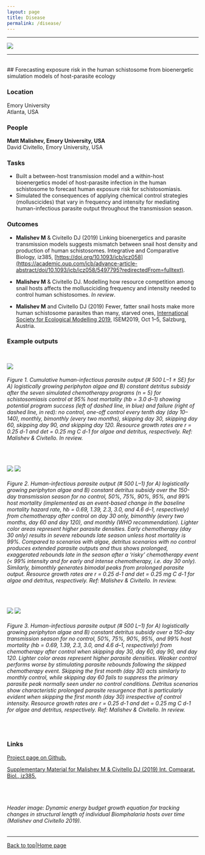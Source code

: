 ```yaml
---
layout: page
title: Disease
permalink: /disease/
---
```

<a id="top"></a>

******      

![](disease_header.png)  

******  
  
<br>  
## Forecasting exposure risk in the human schistosome from bioenergetic simulation models of host-parasite ecology   

### Location

Emory University  
Atlanta, USA

### People

**Matt Malishev, Emory University, USA**  
David Civitello, Emory University, USA    

### Tasks

* Built a between-host transmission model and a within-host bioenergetics model of host-parasite infection in the human schistosome to forecast human exposure risk for schistosomiasis.    
* Simulated the consequences of applying chemical control strategies (molluscicides) that vary in frequency and intensity for mediating human-infectious parasite output throughout the transmission season.    

### Outcomes

* **Malishev M** & Civitello DJ (2019) Linking bioenergetics and parasite transmission models suggests mismatch between snail host density and production of human schistosomes. Integrative and Comparative Biology, iz385, [https://doi.org/10.1093/icb/icz058](https://academic.oup.com/icb/advance-article-abstract/doi/10.1093/icb/icz058/5497795?redirectedFrom=fulltext).    

* **Malishev M** & Civitello DJ. Modelling how resource competition among snail hosts affects the mollusciciding frequency and intensity needed to control human schistosomes. _In review_.

* **Malishev M** and Civitello DJ (2019) Fewer, fatter snail hosts make more human schistosome parasites than many, starved ones, [International Society for Ecological Modelling 2019](https://www.elsevier.com/events/conferences/international-society-for-ecological-modelling-global-conference/programme), ISEM2019, Oct 1–5, Salzburg, Austria.        

### Example outputs  
<br>

![](disease/disease1.png) 
###### Figure 1. Cumulative human-infectious parasite output (# 500 L–1 ± SE) for A) logistically growing periphyton algae and B) constant detritus subsidy after the seven simulated chemotherapy programs (n = 5) for schistosomiasis control at 95% host mortality (hb = 3.0 d–1) showing potential program success (left of dashed line, in blue) and failure (right of dashed line, in red): no control, one-off control every tenth day (day 10–140), monthly, bimonthly (every two months), skipping day 30, skipping day 60, skipping day 90, and skipping day 120. Resource growth rates are r = 0.25 d-1 and det = 0.25 mg C d-1 for algae and detritus, respectively. Ref: Malishev & Civitello. In review.   
<br>

![](disease/disease2.png)
![](disease/disease3.png)
###### Figure 2. Human-infectious parasite output (# 500 L–1) for A) logistically growing periphyton algae and B) constant detritus subsidy over the 150-day transmission season for no control, 50%, 75%, 90%, 95%, and 99% host mortality (implemented as an event-based change in the baseline mortality hazard rate, hb = 0.69, 1.39, 2.3, 3.0, and 4.6 d–1, respectively) from chemotherapy after control on day 30 only, bimonthly (every two months, day 60 and day 120), and monthly (WHO recommendation). Lighter color areas represent higher parasite densities. Early chemotherapy (day 30 only) results in severe rebounds late season unless host mortality is 99%. Compared to scenarios with algae, detritus scenarios with no control produces extended parasite outputs and thus shows prolonged, exaggerated rebounds late in the season after a ‘risky’ chemotherapy event (< 99% intensity and for early and intense chemotherapy, i.e. day 30 only). Similarly, bimonthly generates bimodal peaks from prolonged parasite output. Resource growth rates are r = 0.25 d-1 and det = 0.25 mg C d-1 for algae and detritus, respectively. Ref: Malishev & Civitello. In review.      
<br>

![](disease/disease4.png)
![](disease/disease5.png)
###### Figure 3. Human-infectious parasite output (# 500 L–1) for A) logistically growing periphyton algae and B) constant detritus subsidy over a 150-day transmission season for no control, 50%, 75%, 90%, 95%, and 99% host mortality (hb = 0.69, 1.39, 2.3, 3.0, and 4.6 d–1, respectively) from chemotherapy after control when skipping day 30, day 60, day 90, and day 120. Lighter color areas represent higher parasite densities. Weaker control performs worse by stimulating parasite rebounds following the skipped chemotherapy event. Skipping the first month (day 30) acts similarly to monthly control, while skipping day 60 fails to suppress the primary parasite peak normally seen under no control conditions. Detritus scenarios show characteristic prolonged parasite resurgence that is particularly evident when skipping the first month (day 30) irrespective of control intensity. Resource growth rates are r = 0.25 d-1 and det = 0.25 mg C d-1 for algae and detritus, respectively. Ref: Malishev & Civitello. In review.  
<br>

### Links    

[Project page on Github.](https://github.com/darwinanddavis/SchistoIBM)  

[Supplementary Material for Malishev M & Civitello DJ (2019) Int. Comparat. Biol., iz385.](https://github.com/darwinanddavis/MalishevCivitello_SICB)                

<br>  
<br>  

###### Header image: Dynamic energy budget growth equation for tracking changes in structural length of individual _Biomphalaria_ hosts over time (Malishev and Civitello 2019).     
******  

[Back to top](#top)|[Home page](./index.md)

